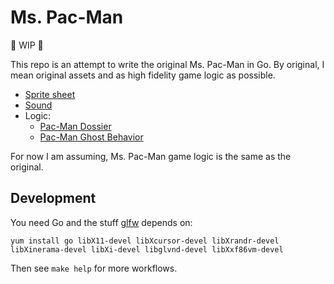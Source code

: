 # Ms. Pac-Man
:construction: WIP :construction:

This repo is an attempt to write the original Ms. Pac-Man in Go. By original, I mean original assets and as high fidelity game logic as possible.

- [Sprite sheet](https://www.spriters-resource.com/arcade/mspacman/sheet/21043/)
- [Sound](https://www.sounds-resource.com/arcade/mspacman/sound/16742/)
- Logic:
    - [Pac-Man Dossier](https://www.gamedeveloper.com/design/the-pac-man-dossier)
    - [Pac-Man Ghost Behavior](https://gameinternals.com/understanding-pac-man-ghost-behavior)

For now I am assuming, Ms. Pac-Man game logic is the same as the original.

## Development
You need Go and the stuff [glfw](https://github.com/go-gl/glfw) depends on:

    yum install go libX11-devel libXcursor-devel libXrandr-devel libXinerama-devel libXi-devel libglvnd-devel libXxf86vm-devel

Then see `make help` for more workflows.